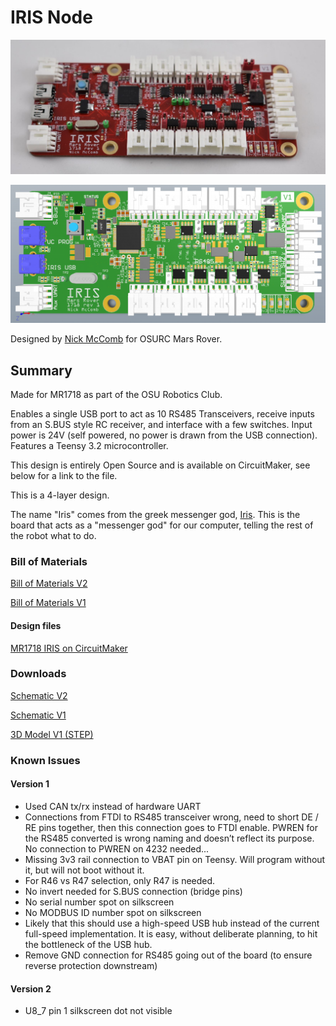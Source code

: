 # IRIS Node

![Iris](files/iris.jpg)

![Iris Render](files/iris_render.png)

Designed by [Nick McComb](www.nickmccomb.net) for OSURC Mars Rover.


## Summary

Made for MR1718 as part of the OSU Robotics Club.

Enables a single USB port to act as 10 RS485 Transceivers, receive inputs from an S.BUS style RC receiver, and interface with a few switches. Input power is 24V (self powered, no power is drawn from the USB connection). Features a Teensy 3.2 microcontroller.

This design is entirely Open Source and is available on CircuitMaker, see below for a link to the file.

This is a 4-layer design.

The name "Iris" comes from the greek messenger god, [Iris](http://www.theoi.com/Pontios/Iris.html). This is the board that acts as a "messenger god" for our computer, telling the rest of the robot what to do. 

### Bill of Materials

[Bill of Materials V2](https://docs.google.com/spreadsheets/d/1Z_BUTqAl6qHLze04HCUyY8IqsqWJTmvCWzt6RRplw2Y/edit?usp=sharing)

[Bill of Materials V1](
https://docs.google.com/spreadsheets/d/1TkVeK_GaS78QLqv8NcE_QGGE-NSj-3agn10lKnISSjQ/edit?usp=sharing
)

#### Design files

[MR1718 IRIS on CircuitMaker](https://workspace.circuitmaker.com/Projects/Details/Nick-McComb/OSURC-Mars-Rover-2017-2018-Iris-Board)

### Downloads

[Schematic V2](files/iris-v2-schematic.pdf)

[Schematic V1](files/iris-v1-schematic.pdf)

[3D Model V1 (STEP)](files/iris.step)

### Known Issues

#### Version 1
- Used CAN tx/rx instead of hardware UART
- Connections from FTDI to RS485 transceiver wrong, need to short DE / RE pins together, then this connection goes to FTDI enable. PWREN for the RS485 converted is wrong naming and doesn’t reflect its purpose. No connection to PWREN on 4232 needed...
- Missing 3v3 rail connection to VBAT pin on Teensy. Will program without it, but will not boot without it.
- For R46 vs R47 selection, only R47 is needed.
- No invert needed for S.BUS connection (bridge pins)
- No serial number spot on silkscreen
- No MODBUS ID number spot on silkscreen
- Likely that this should use a high-speed USB hub instead of the current full-speed implementation. It is easy, without deliberate planning, to hit the bottleneck of the USB hub.
- Remove GND connection for RS485 going out of the board (to ensure reverse protection downstream)

#### Version 2
- U8_7 pin 1 silkscreen dot not visible 
